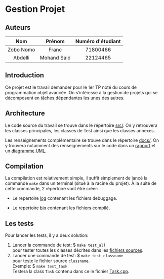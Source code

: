 # Gestion Projet

## Auteurs

| Nom     | Prénom  | Numéro d'étudiant |
| :-----: | :-----: | :-----: |
| Zobo Nomo| Franc| 71800466 |
| Abdelli| Mohand Said| 22124465 |

## Introduction

Ce projet est le travail demander pour le 1er TP noté du cours de programmation objet avancée. On s’intéresse à la gestion de projets qui se décomposent en tâches dépendantes les unes des autres.

## Architecture

Le code source du travail se trouve dans le répertoire [src/](./src/). On y retrouvera les classes principales, les classes de Test ainsi que les classes annexes.

Les renseignements complémentaire se trouve dans le répertoire [docs/](./docs). On y trouvera notamment des renseignements sur le code dans un [rapport](./docs/report.pdf) et un [diagramme UML](./docs/diagramme-uml.png).

## Compilation

La compilation est relativement simple, il suffit simplement de lancé la commande `make` dans un terminal (situé à la racine du projet). À la suite de cette commande, 2 répertoire vont être créer:

* Le repertoire [log](.log/) contenant les fichiers debuggage.

* Le repertoire [bin](.bin/) contenant les fichiers compilé.

## Les tests

Pour lancer les tests, il y a deux solution:

1. Lancer la commande de test: \$ `make test_all`\
  pour tester toutes les classes décrites dans les [fichiers sources](./src/main/).
2. Lancer une commande de test: \$ `make test_classname` \
  pour teste le fichier source `classname`. \
  Exemple: \$ `make test_task`\
  Testera la class `Task` contenu dans ce le fichier [Task.cpp](./src/main/Task.cpp).
